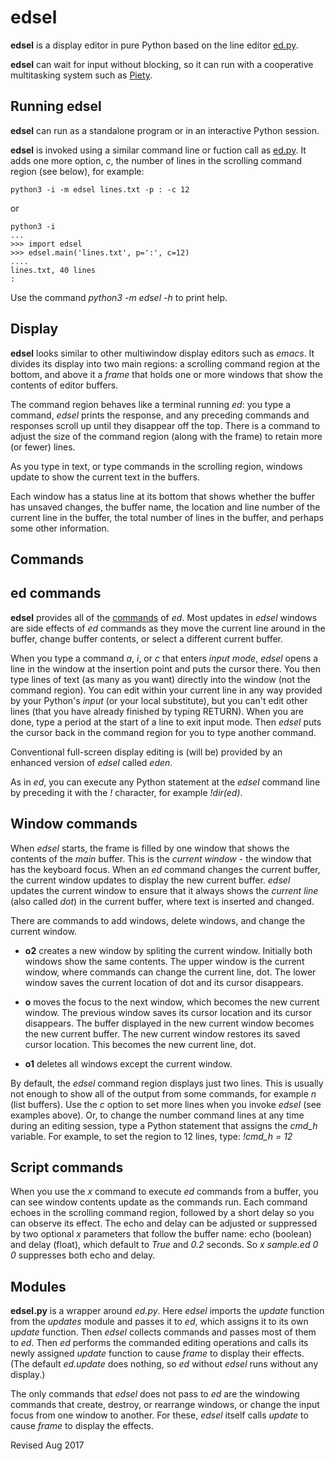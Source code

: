 
edsel
===

**edsel** is a display editor in pure Python based on the line editor
  [ed.py](ed.md).

**edsel** can wait for input without blocking, so it can run with a
cooperative multitasking system such as [Piety](../piety/README.md).

## Running edsel ##

**edsel** can run as a standalone program or in an interactive Python session.

**edsel** is invoked using a similar command line or fuction call as
[ed.py](ed.md).  It adds one more option, *c*, the number of lines in
the scrolling command region (see below), for example:

    python3 -i -m edsel lines.txt -p : -c 12

or 

    python3 -i
    ...
    >>> import edsel
    >>> edsel.main('lines.txt', p=':', c=12)
    ....
    lines.txt, 40 lines
    : 

Use the command *python3 -m edsel -h* to print help.

## Display ##

**edsel** looks similar to other multiwindow display editors such as
*emacs*.  It divides its display into two main regions: a scrolling
command region at the bottom, and above it a *frame* that holds one
or more windows that show the contents of editor buffers.  

The command region behaves like a terminal running *ed*: you type a
command, *edsel* prints the response, and any preceding commands and
responses scroll up until they disappear off the top.  There is a
command to adjust the size of the command region (along with the
frame) to retain more (or fewer) lines.

As you type in text, or type commands in the scrolling region, windows
update to show the current text in the buffers.  

Each window has a status line at its bottom that shows whether the
buffer has unsaved changes, the buffer name, the location and line
number of the current line in the buffer, the total number of
lines in the buffer, and perhaps some other information.

## Commands ##

## ed commands ##

**edsel** provides all of the [commands](ed.txt) of *ed*.  Most
updates in *edsel* windows are side effects of *ed* commands as they
move the current line around in the buffer, change buffer contents, or
select a different current buffer.

When you type a command *a*, *i*, or *c* that enters *input mode*,
*edsel* opens a line in the window at the insertion point and puts the
cursor there.  You then type lines of text (as many as you want)
directly into the window (not the command region).  You can edit
within your current line in any way provided by your Python's
*input* (or your local substitute), but you can't edit other lines
(that you have already finished by typing RETURN).  When you are done,
type a period at the start of a line to exit input mode.  Then *edsel*
puts the cursor back in the command region for you to type another
command.

Conventional full-screen display editing is (will be) provided by an
enhanced version of *edsel* called *eden*.

As in *ed*, you can execute any Python statement at the *edsel*
command line by preceding it with the *!* character, for example
*!dir(ed)*.

## Window commands ##

When *edsel* starts, the frame is filled by one window that shows the
contents of the *main* buffer.  This is the *current window* - the
window that has the keyboard focus.  When an *ed* command changes the
current buffer, the current window updates to display the new current
buffer.  *edsel* updates the current window to ensure that it always
shows the *current line* (also called *dot*) in the current buffer,
where text is inserted and changed.

There are commands to add windows, delete windows, and change the
current window.

- **o2** creates a new window by spliting the current window.  Initially
   both windows show the same contents.  The upper window is the current
   window, where commands can change the current line, dot.  The lower 
   window saves the current location of dot and its cursor disappears.

- **o** moves the focus to the next window, which becomes the new
    current window.  The previous window saves its cursor location and
    its cursor disappears.  The buffer displayed in the new current
    window becomes the new current buffer.  The new current window
    restores its saved cursor location.  This becomes the new current
    line, dot.

- **o1** deletes all windows except the current window. 

By default, the *edsel* command region displays just two lines.  This
is usually not enough to show all of the output from some commands,
for example *n* (list buffers).  Use the *c* option to set more lines
when you invoke *edsel* (see examples above).  Or, to change the
number command lines at any time during an editing session, type a
Python statement that assigns the *cmd_h* variable.  For example, to
set the region to 12 lines, type: *!cmd_h = 12*

## Script commands ##

When you use the *x* command to execute *ed* commands from a buffer,
you can see window contents update as the commands run.  Each command
echoes in the scrolling command region, followed by a short delay so
you can observe its effect.  The echo and delay can be adjusted or
suppressed by two optional *x* parameters that follow the buffer name:
echo (boolean) and delay (float), which default to *True* and *0.2*
seconds.  So *x sample.ed 0 0* suppresses both echo and delay.

## Modules ##

**edsel.py** is a wrapper around *ed.py*.  Here *edsel* imports the
*update* function from the *updates* module and passes it to *ed*,
which assigns it to its own *update* function.  Then *edsel* collects
commands and passes most of them to *ed*.  Then *ed* performs the
commanded editing operations and calls its newly assigned *update*
function to cause *frame* to display their effects.
(The default *ed.update* does nothing, so *ed* without
*edsel* runs without any display.)

The only commands that *edsel* does not pass to *ed* are the windowing
commands that create, destroy, or rearrange windows, or change
the input focus from one window to another.   For these, *edsel* itself calls
*update* to cause *frame* to display the effects.

Revised Aug 2017

